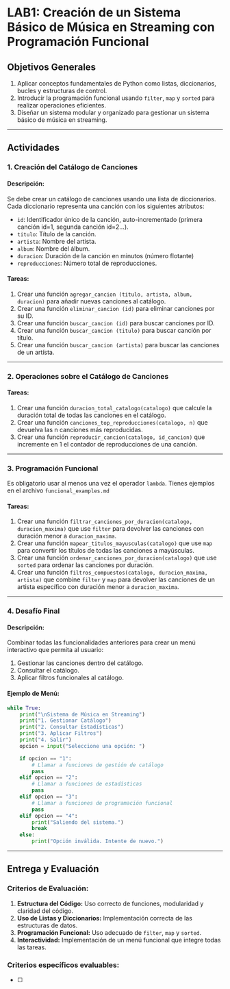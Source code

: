 # LAB1: Creación de un Sistema Básico de Música en Streaming con Programación Funcional

## **Objetivos Generales**
1. Aplicar conceptos fundamentales de Python como listas, diccionarios, bucles y estructuras de control.
2. Introducir la programación funcional usando `filter`, `map` y `sorted` para realizar operaciones eficientes.
3. Diseñar un sistema modular y organizado para gestionar un sistema básico de música en streaming.

---

## **Actividades**

### **1. Creación del Catálogo de Canciones**
#### **Descripción:**
Se debe crear un catálogo de canciones usando una lista de diccionarios. Cada diccionario representa una canción con los siguientes atributos:

- `id`: Identificador único de la canción, auto-incrementado (primera canción id=1, segunda canción id=2...).
- `titulo`: Título de la canción.
- `artista`: Nombre del artista.
- `album`: Nombre del álbum.
- `duracion`: Duración de la canción en minutos (número flotante)
- `reproducciones`: Número total de reproducciones.


#### **Tareas:**
1. Crear una función `agregar_cancion (titulo, artista, album, duracion)` para añadir nuevas canciones al catálogo.
2. Crear una función `eliminar_cancion (id)` para eliminar canciones por su ID.
3. Crear una función `buscar_cancion (id)` para buscar canciones por ID.
4. Crear una función `buscar_cancion (titulo)` para buscar canción por título.
5. Crear una función `buscar_cancion (artista)` para buscar las canciones de un artísta.

---

### **2. Operaciones sobre el Catálogo de Canciones**
#### **Tareas:**
1. Crear una función `duracion_total_catalogo(catalogo)` que calcule la duración total de todas las canciones en el catálogo.
2. Crear una función `canciones_top_reproducciones(catalogo, n)` que devuelva las n canciones más reproducidas.
3. Crear una función `reproducir_cancion(catalogo, id_cancion)` que incremente en 1 el contador de reproducciones de una canción.

---

### **3. Programación Funcional**
Es obligatorio usar al menos una vez el operador `lambda`. Tienes ejemplos en el archivo `funcional_examples.md`

#### **Tareas:**
1. Crear una función `filtrar_canciones_por_duracion(catalogo, duracion_maxima)` que use `filter` para devolver las canciones con duración menor a `duracion_maxima`.
2. Crear una función `mapear_titulos_mayusculas(catalogo)` que use `map` para convertir los títulos de todas las canciones a mayúsculas.
3. Crear una función `ordenar_canciones_por_duracion(catalogo)` que use `sorted` para ordenar las canciones por duración.
4. Crear una función `filtros_compuestos(catalogo, duracion_maxima, artista)` que combine `filter` y `map` para devolver las canciones de un artista específico con duración menor a `duracion_maxima`.

---

### **4. Desafío Final**
#### **Descripción:**
Combinar todas las funcionalidades anteriores para crear un menú interactivo que permita al usuario:

1. Gestionar las canciones dentro del catálogo.
2. Consultar el catálogo.
3. Aplicar filtros funcionales al catálogo.

#### **Ejemplo de Menú:**
```python
while True:
    print("\nSistema de Música en Streaming")
    print("1. Gestionar Catálogo")
    print("2. Consultar Estadísticas")
    print("3. Aplicar Filtros")
    print("4. Salir")
    opcion = input("Seleccione una opción: ")

    if opcion == "1":
        # Llamar a funciones de gestión de catálogo
        pass
    elif opcion == "2":
        # Llamar a funciones de estadísticas
        pass
    elif opcion == "3":
        # Llamar a funciones de programación funcional
        pass
    elif opcion == "4":
        print("Saliendo del sistema.")
        break
    else:
        print("Opción inválida. Intente de nuevo.")
```

---

## **Entrega y Evaluación**

### **Criterios de Evaluación:**
1. **Estructura del Código:** Uso correcto de funciones, modularidad y claridad del código.
2. **Uso de Listas y Diccionarios:** Implementación correcta de las estructuras de datos.
3. **Programación Funcional:** Uso adecuado de `filter`, `map` y `sorted`.
4. **Interactividad:** Implementación de un menú funcional que integre todas las tareas.

### **Criterios específicos evaluables:**
- [ ] 

